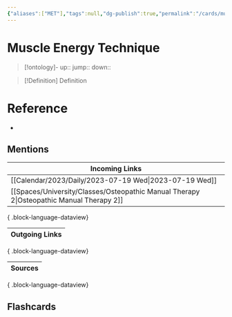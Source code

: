 ```yaml
---
{"aliases":["MET"],"tags":null,"dg-publish":true,"permalink":"/cards/muscle-energy-technique/","dgPassFrontmatter":true}
---
```


# Muscle Energy Technique

> [!ontology]-
> up:: 
> jump:: 
> down:: 

> [!Definition] Definition
> 

# Reference
- 

## Mentions

| Incoming Links                                                                              |
| ------------------------------------------------------------------------------------------- |
| [[Calendar/2023/Daily/2023-07-19 Wed\|2023-07-19 Wed]]                                   |
| [[Spaces/University/Classes/Osteopathic Manual Therapy 2\|Osteopathic Manual Therapy 2]] |

{ .block-language-dataview}

| Outgoing Links |
| -------------- |

{ .block-language-dataview}

| Sources |
| ------- |

{ .block-language-dataview}

## Flashcards 
